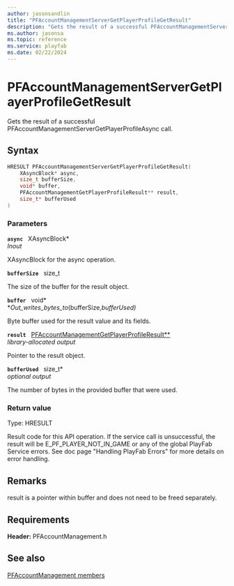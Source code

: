 ```yaml
---
author: jasonsandlin
title: "PFAccountManagementServerGetPlayerProfileGetResult"
description: "Gets the result of a successful PFAccountManagementServerGetPlayerProfileAsync call."
ms.author: jasonsa
ms.topic: reference
ms.service: playfab
ms.date: 02/22/2024
---
```


# PFAccountManagementServerGetPlayerProfileGetResult  

Gets the result of a successful PFAccountManagementServerGetPlayerProfileAsync call.  

## Syntax  
  
```cpp
HRESULT PFAccountManagementServerGetPlayerProfileGetResult(  
    XAsyncBlock* async,  
    size_t bufferSize,  
    void* buffer,  
    PFAccountManagementGetPlayerProfileResult** result,  
    size_t* bufferUsed  
)  
```  
  
### Parameters  
  
**`async`** &nbsp; XAsyncBlock*  
*_Inout_*  
  
XAsyncBlock for the async operation.  
  
**`bufferSize`** &nbsp; size_t  
  
The size of the buffer for the result object.  
  
**`buffer`** &nbsp; void*  
*_Out_writes_bytes_to_(bufferSize,*bufferUsed)*  
  
Byte buffer used for the result value and its fields.  
  
**`result`** &nbsp; [PFAccountManagementGetPlayerProfileResult**](../../pfaccountmanagementtypes/structs/pfaccountmanagementgetplayerprofileresult.md)  
*library-allocated output*  
  
Pointer to the result object.  
  
**`bufferUsed`** &nbsp; size_t*  
*optional output*  
  
The number of bytes in the provided buffer that were used.  
  
  
### Return value
Type: HRESULT
  
Result code for this API operation. If the service call is unsuccessful, the result will be E_PF_PLAYER_NOT_IN_GAME or any of the global PlayFab Service errors. See doc page "Handling PlayFab Errors" for more details on error handling.
  
## Remarks  
  
result is a pointer within buffer and does not need to be freed separately.
  
## Requirements  
  
**Header:** PFAccountManagement.h
  
## See also  
[PFAccountManagement members](../pfaccountmanagement_members.md)  

  
  
